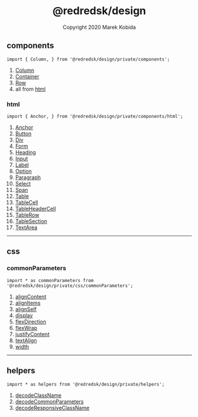 <h1 align="center">@redredsk/design</h1>
<p align="center">Copyright 2020 Marek Kobida</p>

## components

`import { Column, } from '@redredsk/design/private/components';`

1. [Column](private/components/Column.tsx)
1. [Container](private/components/Container.tsx)
1. [Row](private/components/Row.tsx)
1. all from [html](#html)

### html

`import { Anchor, } from '@redredsk/design/private/components/html';`

1. [Anchor](private/components/html/Anchor.tsx)
1. [Button](private/components/html/Button.tsx)
1. [Div](private/components/html/Div.tsx)
1. [Form](private/components/html/Form.tsx)
1. [Heading](private/components/html/Heading.tsx)
1. [Input](private/components/html/Input.tsx)
1. [Label](private/components/html/Label.tsx)
1. [Option](private/components/html/Option.tsx)
1. [Paragraph](private/components/html/Paragraph.tsx)
1. [Select](private/components/html/Select.tsx)
1. [Span](private/components/html/Span.tsx)
1. [Table](private/components/html/Table.tsx)
1. [TableCell](private/components/html/TableCell.tsx)
1. [TableHeaderCell](private/components/html/TableHeaderCell.tsx)
1. [TableRow](private/components/html/TableRow.tsx)
1. [TableSection](private/components/html/TableSection.tsx)
1. [TextArea](private/components/html/TextArea.tsx)

---

## css

### commonParameters

`import * as commonParameters from '@redredsk/design/private/css/commonParameters';`

1. [alignContent](private/css/commonParameters/alignContent.ts)
1. [alignItems](private/css/commonParameters/alignItems.ts)
1. [alignSelf](private/css/commonParameters/alignSelf.ts)
1. [display](private/css/commonParameters/display.ts)
1. [flexDirection](private/css/commonParameters/flexDirection.ts)
1. [flexWrap](private/css/commonParameters/flexWrap.ts)
1. [justifyContent](private/css/commonParameters/justifyContent.ts)
1. [textAlign](private/css/commonParameters/textAlign.ts)
1. [width](private/css/commonParameters/width.ts)

---

## helpers

`import * as helpers from '@redredsk/design/private/helpers';`

1. [decodeClassName](private/helpers/decodeClassName.ts)
1. [decodeCommonParameters](private/helpers/decodeCommonParameters.ts)
1. [decodeResponsiveClassName](private/helpers/decodeResponsiveClassName.ts)
